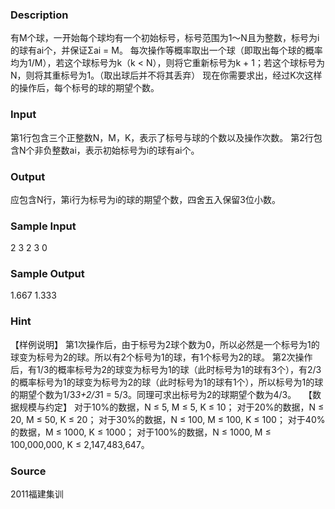 
### Description
有M个球，一开始每个球均有一个初始标号，标号范围为1～N且为整数，标号为i的球有ai个，并保证Σai = M。
每次操作等概率取出一个球（即取出每个球的概率均为1/M），若这个球标号为k（k < N），则将它重新标号为k + 1；若这个球标号为N，则将其重标号为1。（取出球后并不将其丢弃）
现在你需要求出，经过K次这样的操作后，每个标号的球的期望个数。
 

### Input
第1行包含三个正整数N，M，K，表示了标号与球的个数以及操作次数。
第2行包含N个非负整数ai，表示初始标号为i的球有ai个。
 

### Output
应包含N行，第i行为标号为i的球的期望个数，四舍五入保留3位小数。
 

### Sample Input
2 3 2
3 0


### Sample Output
1.667
1.333


### Hint
【样例说明】
第1次操作后，由于标号为2球个数为0，所以必然是一个标号为1的球变为标号为2的球。所以有2个标号为1的球，有1个标号为2的球。
第2次操作后，有1/3的概率标号为2的球变为标号为1的球（此时标号为1的球有3个），有2/3的概率标号为1的球变为标号为2的球（此时标号为1的球有1个），所以标号为1的球的期望个数为1/3*3+2/3*1 = 5/3。同理可求出标号为2的球期望个数为4/3。
 
【数据规模与约定】
对于10%的数据，N ≤ 5, M ≤ 5, K ≤ 10；
对于20%的数据，N ≤ 20, M ≤ 50, K ≤ 20；
对于30%的数据，N ≤ 100, M ≤ 100, K ≤ 100；
对于40%的数据，M ≤ 1000, K ≤ 1000；
对于100%的数据，N ≤ 1000, M ≤ 100,000,000, K ≤ 2,147,483,647。


### Source
2011福建集训